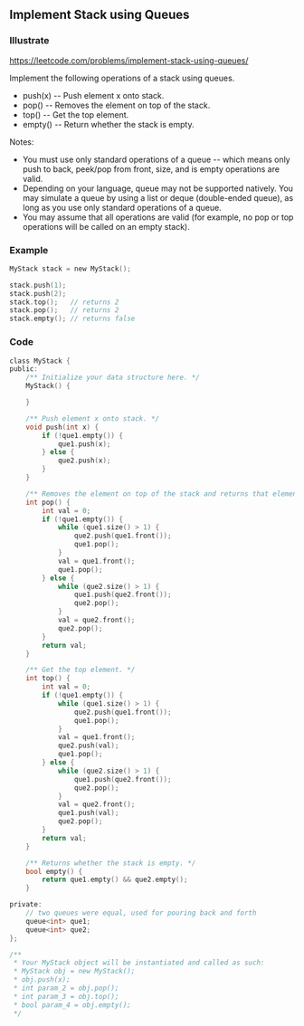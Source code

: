 ## Implement Stack using Queues
### Illustrate
<https://leetcode.com/problems/implement-stack-using-queues/>

Implement the following operations of a stack using queues.

- push(x) -- Push element x onto stack.
- pop() -- Removes the element on top of the stack.
- top() -- Get the top element.
- empty() -- Return whether the stack is empty.

Notes:

- You must use only standard operations of a queue -- which means only push to back, peek/pop from front, size, and is empty operations are valid.
- Depending on your language, queue may not be supported natively. You may simulate a queue by using a list or deque (double-ended queue), as long as you use only standard operations of a queue.
- You may assume that all operations are valid (for example, no pop or top operations will be called on an empty stack).

### Example
```c
MyStack stack = new MyStack();

stack.push(1);
stack.push(2);
stack.top();   // returns 2
stack.pop();   // returns 2
stack.empty(); // returns false
```

### Code
```c
class MyStack {
public:
    /** Initialize your data structure here. */
    MyStack() {

    }

    /** Push element x onto stack. */
    void push(int x) {
        if (!que1.empty()) {
            que1.push(x);
        } else {
            que2.push(x);
        }
    }

    /** Removes the element on top of the stack and returns that element. */
    int pop() {
        int val = 0;
        if (!que1.empty()) {
            while (que1.size() > 1) {
                que2.push(que1.front());
                que1.pop();
            }
            val = que1.front();
            que1.pop();
        } else {
            while (que2.size() > 1) {
                que1.push(que2.front());
                que2.pop();
            }
            val = que2.front();
            que2.pop();
        }
        return val;
    }

    /** Get the top element. */
    int top() {
        int val = 0;
        if (!que1.empty()) {
            while (que1.size() > 1) {
                que2.push(que1.front());
                que1.pop();
            }
            val = que1.front();
            que2.push(val);
            que1.pop();
        } else {
            while (que2.size() > 1) {
                que1.push(que2.front());
                que2.pop();
            }
            val = que2.front();
            que1.push(val);
            que2.pop();
        }
        return val;
    }

    /** Returns whether the stack is empty. */
    bool empty() {
        return que1.empty() && que2.empty();
    }

private:
    // two queues were equal, used for pouring back and forth
    queue<int> que1;
    queue<int> que2;
};

/**
 * Your MyStack object will be instantiated and called as such:
 * MyStack obj = new MyStack();
 * obj.push(x);
 * int param_2 = obj.pop();
 * int param_3 = obj.top();
 * bool param_4 = obj.empty();
 */
```
